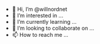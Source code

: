 - 👋 Hi, I’m @willnordnet
- 👀 I’m interested in ...
- 🌱 I’m currently learning ...
- 💞️ I’m looking to collaborate on ...
- 📫 How to reach me ...

<!---
willnordnet/willnordnet is a ✨ special ✨ repository because its `README.md` (this file) appears on your GitHub profile.
You can click the Preview link to take a look at your changes.
--->
